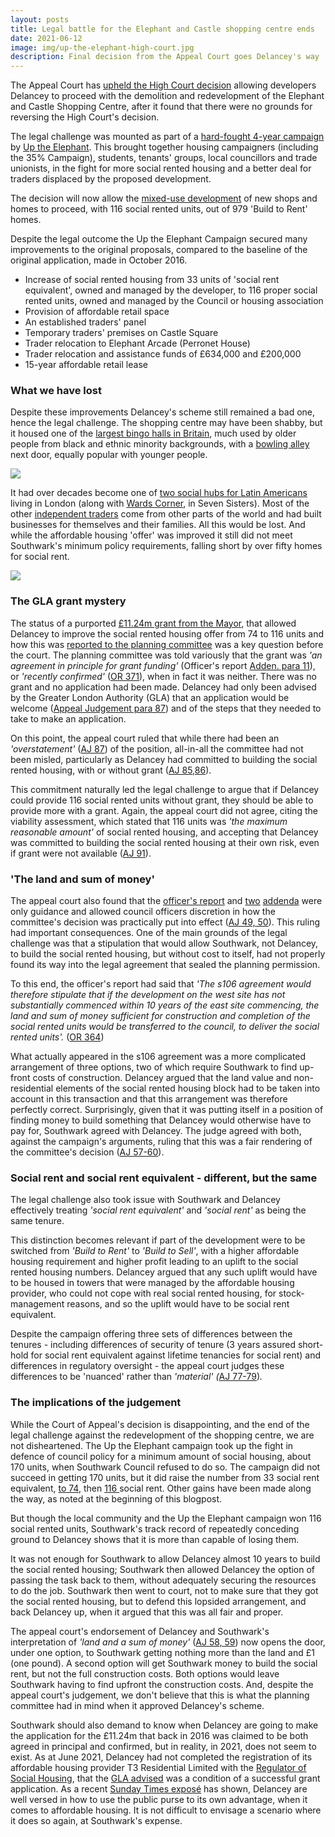 ```yaml
---
layout: posts
title: Legal battle for the Elephant and Castle shopping centre ends
date: 2021-06-12
image: img/up-the-elephant-high-court.jpg
description: Final decision from the Appeal Court goes Delancey's way
---
```


The Appeal Court has [upheld the High Court decision](https://www.bailii.org/ew/cases/EWCA/Civ/2021/827.html) allowing developers Delancey to proceed with the demolition and redevelopment of the Elephant and Castle Shopping Centre, after it found that there were no grounds for reversing the High Court's decision.

The legal challenge was mounted as part of a [hard-fought 4-year campaign](https://www.35percent.org/shopping-centre-closes-but-campaign-for-traders-continues/) by [Up the Elephant](https://twitter.com/UpTheElephant_/status/1398978498740604929?s=09).  This brought together housing campaigners (including the 35% Campaign), students, tenants' groups, local councillors and trade unionists, in the fight for more social rented housing and a better deal for traders displaced by the proposed development.

The decision will now allow the [mixed-use development](https://www.elephantandcastle.org.uk/overview-of-the-plans) of new shops and homes to proceed, with 116 social rented units, out of 979 'Build to Rent' homes.

Despite the legal outcome the Up the Elephant Campaign secured many improvements to the original proposals, compared to the baseline of the original application, made in October 2016.

* Increase of social rented housing from 33 units of 'social rent equivalent', owned and managed by the developer, to 116 proper social rented units, owned and managed by the Council or housing association
* Provision of affordable retail space
* An established traders' panel
* Temporary traders' premises on Castle Square
* Trader relocation to Elephant Arcade (Perronet House)
* Trader relocation and assistance funds of £634,000 and £200,000
* 15-year affordable retail lease

### What we have lost

Despite these improvements Delancey's scheme still remained a bad one, hence the legal challenge.  The shopping centre may have been shabby, but it housed one of the [largest bingo halls in Britain](http://www.palacebingo.co.uk/london-palace/)[](https://www.facebook.com/londonbowling/), much used by older people from black and ethnic minority backgrounds, with a [bowling alley](https://www.facebook.com/londonbowling/) next door, equally popular with younger people. 

![](https://35percent.github.io/uptheelephant/img/header.jpg)

It had over decades become one of [two social hubs for Latin Americans](https://www.runnymedetrust.org/blog/the-fight-isnt-over-for-elephant-and-castles-latin-american-community) living in London (along with [Wards Corner](https://www.facebook.com/wardscornercommunity/), in Seven Sisters).  Most of the other [independent traders](https://latinelephant.org/displaced-traders-with-no-relocation/) come from other parts of the world and had built businesses for themselves and their families.  All this would be lost.  And while the affordable housing 'offer' was improved it still did not meet Southwark's minimum policy requirements, falling short by over fifty homes for social rent.

![](https://35percent.github.io/img/traderscomp.jpeg)

### The GLA grant mystery

The status of a purported [£11.24m grant from the Mayor](https://www.35percent.org/viability-and-delancey/), that allowed Delancey to improve the social rented housing offer from 74 to 116 units and how this was [reported to the planning committee](http://planbuild.southwark.gov.uk/documents/?GetDocument=%7b%7b%7b!HvOs1eG7BYgl0hYZ8SIm5w%3d%3d!%7d%7d%7d) was a key question before the court. The planning committee was told variously that the grant was *'an agreement in principle for grant funding'* (Officer's report [Adden. para 11](<https://moderngov.southwark.gov.uk/documents/b50009564/Addendum No. 1 Tuesday 03-Jul-2018 18.30 Planning Committee.pdf?T=9>)), or *'recently confirmed'* ([OR 371](http://planbuild.southwark.gov.uk/documents/?GetDocument=%7b%7b%7b!HvOs1eG7BYgl0hYZ8SIm5w%3d%3d!%7d%7d%7d)), when in fact it was neither.  There was no grant and no application had been made.  Delancey had only been advised by the Greater London Authority (GLA) that an application would be welcome ([Appeal Judgement  para 87](https://www.bailii.org/ew/cases/EWCA/Civ/2021/827.html)) and of the steps that they needed to take to make an application.

On this point, the appeal court ruled that while there had been an *'overstatement'* ([AJ 87](https://www.bailii.org/ew/cases/EWCA/Civ/2021/827.html)) of the position, all-in-all the committee had not been misled, particularly as Delancey had committed to building the social rented housing, with or without grant ([AJ 85,86](https://www.bailii.org/ew/cases/EWCA/Civ/2021/827.html)).

This commitment naturally led the legal challenge to argue that if Delancey could provide 116 social rented units without grant, they should be able to provide more with a grant.  Again, the appeal court did not agree, citing the viability assessment, which stated that 116 units was *'the maximum reasonable amount'* of social rented housing, and accepting that Delancey was committed to building the social rented housing at their own risk, even if grant were not available ([AJ 91](https://www.bailii.org/ew/cases/EWCA/Civ/2021/827.html)).

### 'The land and sum of money'

The appeal court also found that the [officer's report](http://planbuild.southwark.gov.uk/documents/?GetDocument=%7b%7b%7b!HvOs1eG7BYgl0hYZ8SIm5w%3d%3d!%7d%7d%7d) and [two](<https://moderngov.southwark.gov.uk/documents/b50009580/Addendum No. 2 Tuesday 03-Jul-2018 18.30 Planning Committee.pdf?T=9>) [addenda](<https://moderngov.southwark.gov.uk/documents/b50009564/Addendum No. 1 Tuesday 03-Jul-2018 18.30 Planning Committee.pdf?T=9>) were only guidance and allowed council officers discretion in how the committee's decision was practically put into effect ([AJ 49, 50](https://www.bailii.org/ew/cases/EWCA/Civ/2021/827.html)).  This ruling had important consequences.  One of the main grounds of the legal challenge was that a stipulation that would allow Southwark, not Delancey, to build the social rented housing, but without cost to itself, had not properly found its way into the legal agreement that sealed the planning permission.

To this end, the officer's report had said that *'The s106 agreement would therefore stipulate that if the development on the west site has not substantially commenced within 10 years of the east site commencing, the land and sum of money sufficient for construction and completion of the social rented units would be transferred to the council, to deliver the social rented units'.* ([OR 364](http://planbuild.southwark.gov.uk/documents/?GetDocument=%7b%7b%7b!HvOs1eG7BYgl0hYZ8SIm5w%3d%3d!%7d%7d%7d))

What actually appeared in the s106 agreement was a more complicated arrangement of three options, two of which require Southwark to find up-front costs of construction.  Delancey argued that the land value and non-residential elements of the social rented housing block had to be taken into account in this transaction and that this arrangement was therefore perfectly correct.  Surprisingly, given that it was putting itself in a position of finding money to build something that Delancey would otherwise have to pay for, Southwark agreed with Delancey.  The judge agreed with both, against the campaign's arguments, ruling that this was a fair rendering of the committee's decision ([AJ 57-60](https://www.bailii.org/ew/cases/EWCA/Civ/2021/827.html)).

### Social rent and social rent equivalent - different, but the same

The legal challenge also took issue with Southwark and Delancey effectively treating *'social rent equivalent'* and *'social rent'* as being the same tenure.

This distinction becomes relevant if part of the development were to be switched from *'Build to Rent'* to *'Build to Sell'*, with a higher affordable housing requirement and higher profit leading to an uplift to the social rented housing numbers.  Delancey argued that any such uplift would have to be housed in towers that were managed by the affordable housing provider, who could not cope with real social rented housing, for stock-management reasons, and so the uplift would have to be social rent equivalent.

Despite the campaign offering three sets of differences between the tenures - including differences of security of tenure (3 years assured short-hold for social rent equivalent against lifetime tenancies for social rent) and differences in regulatory oversight - the appeal court judges these differences to be 'nuanced' rather than *'material' (*[AJ 77-79](https://www.bailii.org/ew/cases/EWCA/Civ/2021/827.html))*.*

### The implications of the judgement

While the Court of Appeal's decision is disappointing, and the end of the legal challenge against the redevelopment of the shopping centre, we are not disheartened.  The Up the Elephant campaign took up the fight in defence of council policy for a minimum amount of social housing, about 170 units, when Southwark Council refused to do so.  The campaign did not succeed in getting 170 units, but it did raise the number from 33 social rent equivalent, [to 74](http://planbuild.southwark.gov.uk/documents/?GetDocument=%7b%7b%7b!0iVzasdHCgb1eVmQCrssOg%3d%3d!%7d%7d%7d), then [116 ](http://planbuild.southwark.gov.uk/documents/?GetDocument=%7b%7b%7b!b5xBNaYRSleWlYx6oXVrEA%3d%3d!%7d%7d%7d)social rent.  Other gains have been made along the way, as noted at the beginning of this blogpost.

But though the local community and the Up the Elephant campaign won 116 social rented units, Southwark's track record of repeatedly conceding ground to Delancey shows that it is more than capable of losing them.

It was not enough for Southwark to allow Delancey almost 10 years to build the social rented housing; Southwark then allowed Delancey the option of passing the task back to them, without adequately securing the resources to do the job.  Southwark then went to court, not to make sure that they got the social rented housing, but to defend this lopsided arrangement, and back Delancey up, when it argued that this was all fair and proper.

The appeal court's endorsement of Delancey and Southwark's interpretation of *'land and a sum of money'* ([AJ 58, 59](https://www.bailii.org/ew/cases/EWCA/Civ/2021/827.html)) now opens the door, under one option, to Southwark getting nothing more than the land and £1 (one pound).  A second option will get Southwark money to build the social rent, but not the full construction costs.  Both options would leave Southwark having to find upfront the construction costs.  And, despite the appeal court's judgement, we don't believe that this is what the planning committee had in mind when it approved Delancey's scheme.

Southwark should also demand to know when Delancey are going to make the application for the £11.24m that back in 2016 was claimed to be both agreed in principal and confirmed, but in reality, in 2021, does not seem to exist.  As at June 2021, Delancey had not completed the registration of its affordable housing provider T3 Residential Limited with the [Regulator of Social Housing](https://www.gov.uk/government/publications/current-registered-providers-of-social-housing/list-of-registered-providers-17-september-2020), that the [GLA advised](http://planbuild.southwark.gov.uk/documents/?GetDocument=%7b%7b%7b!b5xBNaYRSleWlYx6oXVrEA%3d%3d!%7d%7d%7d) was a condition of a successful grant application.  As a recent [Sunday Times exposé](<C:\Users\grego\Documents%5CUsers%5Cgrego%5CDocuments%5CD-Drive 201017%5CCopy of Elephant Amenity Network%5CBlog 35percent campaign%5Cexpos%C3%A9>) has shown, Delancey are well versed in how to use the public purse to its own advantage, when it comes to affordable housing.  It is not difficult to envisage a scenario where it does so again, at Southwark's expense.